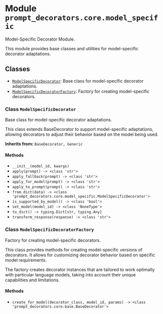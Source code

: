 # Module `prompt_decorators.core.model_specific`

Model-Specific Decorator Module.

This module provides base classes and utilities for model-specific decorator adaptations.

## Classes

- [`ModelSpecificDecorator`](#class-modelspecificdecorator): Base class for model-specific decorator adaptations.
- [`ModelSpecificDecoratorFactory`](#class-modelspecificdecoratorfactory): Factory for creating model-specific decorators.

### Class `ModelSpecificDecorator`

Base class for model-specific decorator adaptations.

This class extends BaseDecorator to support model-specific adaptations,
allowing decorators to adjust their behavior based on the model being used.

**Inherits from:** `BaseDecorator, Generic`

#### Methods

- `__init__(model_id, kwargs)`
- `apply(prompt) -> <class 'str'>`
- `apply_fallback(prompt) -> <class 'str'>`
- `apply_for_model(prompt) -> <class 'str'>`
- `apply_to_prompt(prompt) -> <class 'str'>`
- `from_dict(data) -> <class 'prompt_decorators.core.model_specific.ModelSpecificDecorator'>`
- `is_supported_by_model() -> <class 'bool'>`
- `set_model(model_id) -> <class 'NoneType'>`
- `to_dict() -> typing.Dict[str, typing.Any]`
- `transform_response(response) -> <class 'str'>`

### Class `ModelSpecificDecoratorFactory`

Factory for creating model-specific decorators.

This class provides methods for creating model-specific versions of decorators.
It allows for customizing decorator behavior based on specific model requirements.

The factory creates decorator instances that are tailored to work optimally with
particular language models, taking into account their unique capabilities and limitations.

#### Methods

- `create_for_model(decorator_class, model_id, params) -> <class 'prompt_decorators.core.base.BaseDecorator'>`
